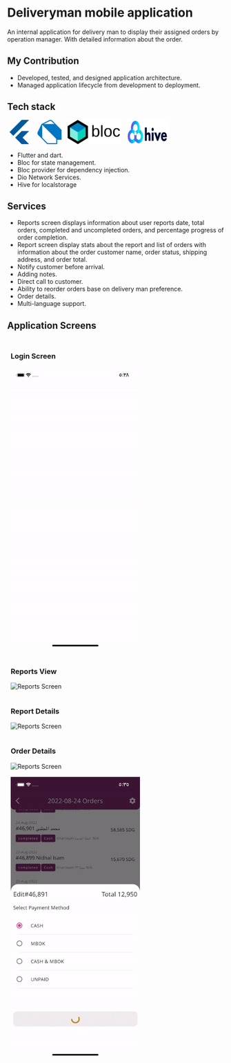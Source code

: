 # Deliveryman mobile application

An internal application for delivery man to display their assigned orders by operation manager. With detailed information about the order.

## My Contribution

- Developed, tested, and designed application architecture.
- Managed application lifecycle from development to deployment.

## Tech stack

<svg width='56' height='56' style="filter: invert(21%) sepia(98%) saturate(1528%) hue-rotate(189deg) brightness(95%) contrast(98%)"  role="img" viewBox="0 0 24 24" xmlns="http://www.w3.org/2000/svg"><path d="M14.314 0L2.3 12 6 15.7 21.684.013h-7.357zm.014 11.072L7.857 17.53l6.47 6.47H21.7l-6.46-6.468 6.46-6.46h-7.37z"/></svg>  <svg  role="img" width='56' height='56' style="margin-left:10px;filter: invert(28%) sepia(57%) saturate(5060%) hue-rotate(188deg) brightness(94%) contrast(99%)" viewBox="0 0 24 24" xmlns="http://www.w3.org/2000/svg"><path d="M4.105 4.105S9.158 1.58 11.684.316a3.079 3.079 0 0 1 1.481-.315c.766.047 1.677.788 1.677.788L24 9.948v9.789h-4.263V24H9.789l-9-9C.303 14.5 0 13.795 0 13.105c0-.319.18-.818.316-1.105l3.789-7.895zm.679.679v11.787c.002.543.021 1.024.498 1.508L10.204 23h8.533v-4.263L4.784 4.784zm12.055-.678c-.899-.896-1.809-1.78-2.74-2.643-.302-.267-.567-.468-1.07-.462-.37.014-.87.195-.87.195L6.341 4.105l10.498.001z"/></svg>  <img style="margin-left:10px" src="https://raw.githubusercontent.com/felangel/bloc/master/docs/assets/bloc_logo_full.png" height="56" height="56"  alt="Bloc"><img src="https://raw.githubusercontent.com/hivedb/hive/master/.github/logo_transparent.svg?sanitize=true" width="100" height="56" style="margin-left:10px">

- Flutter and dart.
- Bloc for state management.
- Bloc provider for dependency injection.
- Dio Network Services.
- Hive for localstorage

## Services

- Reports screen displays information about user reports date, total orders, completed and uncompleted orders, and percentage progress of order completion.
- Report screen display stats about the report and list of orders with information about the order customer name, order status, shipping address, and order total.
- Notify customer before arrival.
- Adding notes.
- Direct call to customer.
- Ability to reorder orders base on delivery man preference.
- Order details.
- Multi-language support.

## Application Screens

<div style="display:inline-block;width:300px !important;margin:8px 8px;">
<h3>Login Screen </h3>
<img src="./assets/login.gif" alt="Login Screen">
</div>
<div style="display:inline-block;width:300px;margin:8px 8px;">
<h3>Reports View </h3>
<img src="./assets/reports.gif" alt="Reports Screen">
</div>
<div style="display:inline-block;width:300px;margin:8px 8px;">
<h3>Report Details </h3>
<img src="./assets/reports-details.gif" alt="Reports Screen">
</div>

<div style="display:inline-block;width:300px;margin:8px 8px;">
<h3>Order Details </h3>
<img src="./assets/order-detail-1.gif" alt="Reports Screen">
</div>
<div style="display:inline-block;width:300px;margin:8px 8px;">

<img src="./assets/order-detail-2.gif" alt="Reports Screen">
</div>